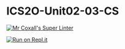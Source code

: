 # ICS2O-Unit02-03-CS

[![Mr Coxall's Super Linter](https://github.com/Youngwook-Go/ICS2O-Unit2-03-CS/workflows/Mr%20Coxall's%20Super%20Linter/badge.svg)](https://github.com/Youngwook-Go/ICS2OUnit2-03-CS/actions/)

[![Run on Repl.it](https://repl.it/badge/github/Youngwook-Go/ICS2OUnit2-03-CS)](https://repl.it/github/Youngwook-Go/ICS2O-Unit2-03-CS)
